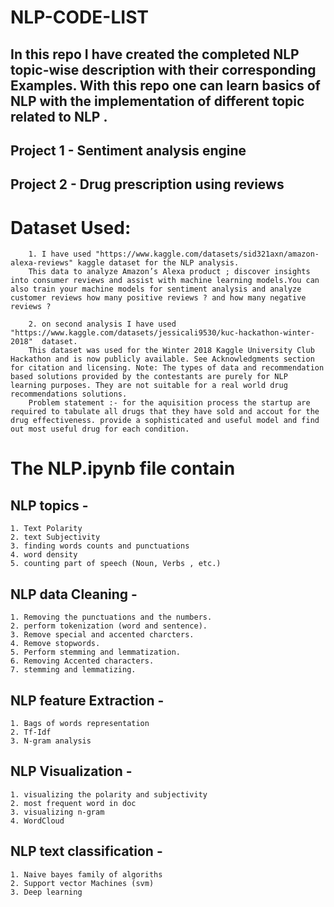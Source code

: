 # NLP-CODE-LIST
## In this repo I have created the completed NLP topic-wise description with their corresponding Examples. With this repo one can learn basics of NLP  with the implementation of different topic related to NLP . 

## Project 1 -  Sentiment analysis engine

## Project 2 -  Drug prescription using reviews


# Dataset Used: 

        1. I have used "https://www.kaggle.com/datasets/sid321axn/amazon-alexa-reviews" kaggle dataset for the NLP analysis. 
        This data to analyze Amazon’s Alexa product ; discover insights into consumer reviews and assist with machine learning models.You can also train your machine models for sentiment analysis and analyze customer reviews how many positive reviews ? and how many negative reviews ?
         
        2. on second analysis I have used "https://www.kaggle.com/datasets/jessicali9530/kuc-hackathon-winter-2018"  dataset.
        This dataset was used for the Winter 2018 Kaggle University Club Hackathon and is now publicly available. See Acknowledgments section for citation and licensing. Note: The types of data and recommendation based solutions provided by the contestants are purely for NLP learning purposes. They are not suitable for a real world drug recommendations solutions.
        Problem statement :- for the aquisition process the startup are required to tabulate all drugs that they have sold and accout for the drug effectiveness. provide a sophisticated and useful model and find out most useful drug for each condition.
        
# The NLP.ipynb file contain 
## NLP topics - 
    1. Text Polarity 
    2. text Subjectivity 
    3. finding words counts and punctuations
    4. word density 
    5. counting part of speech (Noun, Verbs , etc.)

## NLP data Cleaning - 
    1. Removing the punctuations and the numbers.
    2. perform tokenization (word and sentence).
    3. Remove special and accented charcters.
    4. Remove stopwords.
    5. Perform stemming and lemmatization.
    6. Removing Accented characters.
    7. stemming and lemmatizing.

## NLP feature Extraction - 
    1. Bags of words representation
    2. Tf-Idf
    3. N-gram analysis

## NLP Visualization - 
    1. visualizing the polarity and subjectivity 
    2. most frequent word in doc
    3. visualizing n-gram
    4. WordCloud

## NLP text classification - 
    1. Naive bayes family of algoriths
    2. Support vector Machines (svm)
    3. Deep learning

